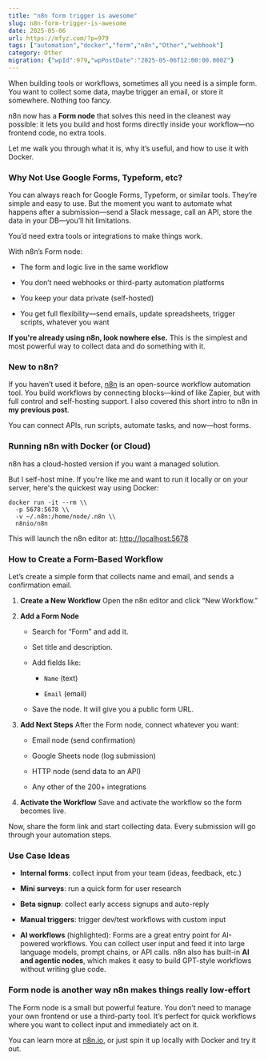 ```yaml
---
title: "n8n form trigger is awesome"
slug: n8n-form-trigger-is-awesome
date: 2025-05-06
url: https://mfyz.com/?p=979
tags: ["automation","docker","form","n8n","Other","webhook"]
category: Other
migration: {"wpId":979,"wpPostDate":"2025-05-06T12:00:00.000Z"}
---
```


When building tools or workflows, sometimes all you need is a simple form. You want to collect some data, maybe trigger an email, or store it somewhere. Nothing too fancy.

n8n now has a **Form node** that solves this need in the cleanest way possible: it lets you build and host forms directly inside your workflow—no frontend code, no extra tools.

Let me walk you through what it is, why it’s useful, and how to use it with Docker.

### Why Not Use Google Forms, Typeform, etc?

You can always reach for Google Forms, Typeform, or similar tools. They’re simple and easy to use. But the moment you want to automate what happens after a submission—send a Slack message, call an API, store the data in your DB—you’ll hit limitations.

You’d need extra tools or integrations to make things work.

With n8n’s Form node:

*   The form and logic live in the same workflow

*   You don’t need webhooks or third-party automation platforms

*   You keep your data private (self-hosted)

*   You get full flexibility—send emails, update spreadsheets, trigger scripts, whatever you want

**If you're already using n8n, look nowhere else.** This is the simplest and most powerful way to collect data and do something with it.

### New to n8n?

If you haven’t used it before, [n8n](https://n8n.io/) is an open-source workflow automation tool. You build workflows by connecting blocks—kind of like Zapier, but with full control and self-hosting support. I also covered this short intro to n8n in **my previous post**.

You can connect APIs, run scripts, automate tasks, and now—host forms.

### Running n8n with Docker (or Cloud)

n8n has a cloud-hosted version if you want a managed solution.

But I self-host mine. If you're like me and want to run it locally or on your server, here's the quickest way using Docker:

```
docker run -it --rm \\
  -p 5678:5678 \\
  -v ~/.n8n:/home/node/.n8n \\
  n8nio/n8n

```

This will launch the n8n editor at: [](http://localhost:5678/)[http://localhost:5678](http://localhost:5678)

### How to Create a Form-Based Workflow

Let’s create a simple form that collects name and email, and sends a confirmation email.

1.  **Create a New Workflow** Open the n8n editor and click “New Workflow.”

3.  **Add a Form Node**
    *   Search for “Form” and add it.
    
    *   Set title and description.
    
    *   Add fields like:
        *   `Name` (text)
        
        *   `Email` (email)
    
    *   Save the node. It will give you a public form URL.

5.  **Add Next Steps** After the Form node, connect whatever you want:
    *   Email node (send confirmation)
    
    *   Google Sheets node (log submission)
    
    *   HTTP node (send data to an API)
    
    *   Any other of the 200+ integrations

7.  **Activate the Workflow** Save and activate the workflow so the form becomes live.

Now, share the form link and start collecting data. Every submission will go through your automation steps.

### Use Case Ideas

*   **Internal forms**: collect input from your team (ideas, feedback, etc.)

*   **Mini surveys**: run a quick form for user research

*   **Beta signup**: collect early access signups and auto-reply

*   **Manual triggers**: trigger dev/test workflows with custom input

*   **AI workflows** (highlighted): Forms are a great entry point for AI-powered workflows. You can collect user input and feed it into large language models, prompt chains, or API calls. n8n also has built-in **AI and agentic nodes**, which makes it easy to build GPT-style workflows without writing glue code.

### Form node is another way n8n makes things really low-effort

The Form node is a small but powerful feature. You don’t need to manage your own frontend or use a third-party tool. It’s perfect for quick workflows where you want to collect input and immediately act on it.

You can learn more at [n8n.io](https://n8n.io/), or just spin it up locally with Docker and try it out.